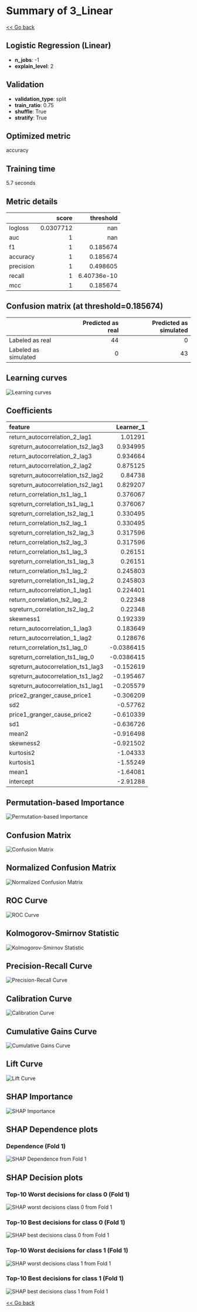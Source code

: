 # Summary of 3_Linear

[<< Go back](../README.md)


## Logistic Regression (Linear)
- **n_jobs**: -1
- **explain_level**: 2

## Validation
 - **validation_type**: split
 - **train_ratio**: 0.75
 - **shuffle**: True
 - **stratify**: True

## Optimized metric
accuracy

## Training time

5.7 seconds

## Metric details
|           |     score |     threshold |
|:----------|----------:|--------------:|
| logloss   | 0.0307712 | nan           |
| auc       | 1         | nan           |
| f1        | 1         |   0.185674    |
| accuracy  | 1         |   0.185674    |
| precision | 1         |   0.498605    |
| recall    | 1         |   6.40736e-10 |
| mcc       | 1         |   0.185674    |


## Confusion matrix (at threshold=0.185674)
|                      |   Predicted as real |   Predicted as simulated |
|:---------------------|--------------------:|-------------------------:|
| Labeled as real      |                  44 |                        0 |
| Labeled as simulated |                   0 |                       43 |

## Learning curves
![Learning curves](learning_curves.png)

## Coefficients
| feature                           |   Learner_1 |
|:----------------------------------|------------:|
| return_autocorrelation_2_lag1     |   1.01291   |
| sqreturn_autocorrelation_ts2_lag3 |   0.934995  |
| return_autocorrelation_2_lag3     |   0.934664  |
| return_autocorrelation_2_lag2     |   0.875125  |
| sqreturn_autocorrelation_ts2_lag2 |   0.84738   |
| sqreturn_autocorrelation_ts2_lag1 |   0.829207  |
| return_correlation_ts1_lag_1      |   0.376067  |
| sqreturn_correlation_ts1_lag_1    |   0.376067  |
| sqreturn_correlation_ts2_lag_1    |   0.330495  |
| return_correlation_ts2_lag_1      |   0.330495  |
| sqreturn_correlation_ts2_lag_3    |   0.317596  |
| return_correlation_ts2_lag_3      |   0.317596  |
| return_correlation_ts1_lag_3      |   0.26151   |
| sqreturn_correlation_ts1_lag_3    |   0.26151   |
| return_correlation_ts1_lag_2      |   0.245803  |
| sqreturn_correlation_ts1_lag_2    |   0.245803  |
| return_autocorrelation_1_lag1     |   0.224401  |
| return_correlation_ts2_lag_2      |   0.22348   |
| sqreturn_correlation_ts2_lag_2    |   0.22348   |
| skewness1                         |   0.192339  |
| return_autocorrelation_1_lag3     |   0.183649  |
| return_autocorrelation_1_lag2     |   0.128676  |
| return_correlation_ts1_lag_0      |  -0.0386415 |
| sqreturn_correlation_ts1_lag_0    |  -0.0386415 |
| sqreturn_autocorrelation_ts1_lag3 |  -0.152619  |
| sqreturn_autocorrelation_ts1_lag2 |  -0.195467  |
| sqreturn_autocorrelation_ts1_lag1 |  -0.205579  |
| price2_granger_cause_price1       |  -0.306209  |
| sd2                               |  -0.57762   |
| price1_granger_cause_price2       |  -0.610339  |
| sd1                               |  -0.636726  |
| mean2                             |  -0.916498  |
| skewness2                         |  -0.921502  |
| kurtosis2                         |  -1.04333   |
| kurtosis1                         |  -1.55249   |
| mean1                             |  -1.64081   |
| intercept                         |  -2.91288   |


## Permutation-based Importance
![Permutation-based Importance](permutation_importance.png)
## Confusion Matrix

![Confusion Matrix](confusion_matrix.png)


## Normalized Confusion Matrix

![Normalized Confusion Matrix](confusion_matrix_normalized.png)


## ROC Curve

![ROC Curve](roc_curve.png)


## Kolmogorov-Smirnov Statistic

![Kolmogorov-Smirnov Statistic](ks_statistic.png)


## Precision-Recall Curve

![Precision-Recall Curve](precision_recall_curve.png)


## Calibration Curve

![Calibration Curve](calibration_curve_curve.png)


## Cumulative Gains Curve

![Cumulative Gains Curve](cumulative_gains_curve.png)


## Lift Curve

![Lift Curve](lift_curve.png)



## SHAP Importance
![SHAP Importance](shap_importance.png)

## SHAP Dependence plots

### Dependence (Fold 1)
![SHAP Dependence from Fold 1](learner_fold_0_shap_dependence.png)

## SHAP Decision plots

### Top-10 Worst decisions for class 0 (Fold 1)
![SHAP worst decisions class 0 from Fold 1](learner_fold_0_shap_class_0_worst_decisions.png)
### Top-10 Best decisions for class 0 (Fold 1)
![SHAP best decisions class 0 from Fold 1](learner_fold_0_shap_class_0_best_decisions.png)
### Top-10 Worst decisions for class 1 (Fold 1)
![SHAP worst decisions class 1 from Fold 1](learner_fold_0_shap_class_1_worst_decisions.png)
### Top-10 Best decisions for class 1 (Fold 1)
![SHAP best decisions class 1 from Fold 1](learner_fold_0_shap_class_1_best_decisions.png)

[<< Go back](../README.md)
